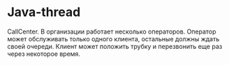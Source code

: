 # Java-thread
CallCenter. В организации работает несколько операторов. Оператор может
обслуживать только одного клиента, остальные должны ждать своей очереди.
Клиент может положить трубку и перезвонить еще раз через некоторое время.
